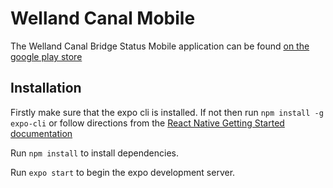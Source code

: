 # Welland Canal Mobile

The Welland Canal Bridge Status Mobile application can be found [on the google play store](https://play.google.com/store/apps/details?id=com.nextappointments.wellandcanal&hl=en)

## Installation

Firstly make sure that the expo cli is installed. If not then run `npm install -g expo-cli` or follow directions from the [React Native Getting Started documentation](https://facebook.github.io/react-native/docs/getting-started.html)

Run `npm install` to install dependencies.

Run `expo start` to begin the expo development server.
